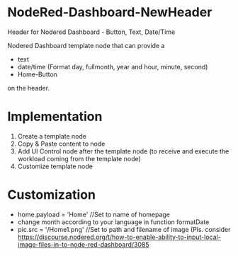 # NodeRed-Dashboard-NewHeader
Header for Nodered Dashboard - Button, Text, Date/Time

Nodered Dashboard template node that can provide a 
- text
- date/time (Format day, fullmonth, year and hour, minute, second)
- Home-Button 

on the header.

# Implementation
1. Create a template node
2. Copy & Paste content to node
3. Add UI Control node after the template node (to receive and execute the workload coming from the template node)
3. Customize template node

# Customization

- home.payload = 'Home' //Set to name of homepage
- change month according to your language in function formatDate
- pic.src = '/Home1.png' //Set to path and filename of image (Pls. consider  
https://discourse.nodered.org/t/how-to-enable-ability-to-input-local-image-files-in-to-node-red-dashboard/3085


